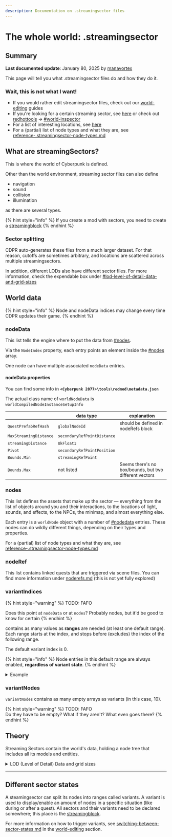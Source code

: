 ```yaml
---
description: Documentation on .streamingsector files
---
```


# The whole world: .streamingsector

## Summary

**Last documented update**: January 80, 2025 by [manavortex](https://app.gitbook.com/u/NfZBoxGegfUqB33J9HXuCs6PVaC3 "mention")

This page will tell you what .streamingsector files do and how they do it.

### Wait, this is not what I want!

* If you would rather edit streamingsector files, check out our [world-editing](../../../modding-guides/world-editing/ "mention") guides
* If you're looking for a certain streaming sector, see [here](../../references-lists-and-overviews/reference-world-sectors/places.md) or check out [redhottools](../../modding-tools/redhottools/ "mention") -> [#world-inspector](../../modding-tools/redhottools/#world-inspector "mention")
* For a list of interesting locations, see [here](../../references-lists-and-overviews/reference-world-sectors/)
* For a (partial) list of node types and what they are, see [reference-.streamingsector-node-types.md](../../references-lists-and-overviews/reference-world-sectors/reference-.streamingsector-node-types.md "mention")

## What are streamingSectors?

This is where the world of Cyberpunk is defined.

Other than the world environment, streaming sector files can also define

* navigation
* sound
* collision
* illumination

as there are several types.

{% hint style="info" %}
If you create a mod with sectors, you need to create a [streamingblock](.streamingblock-sector-definitions-and-variants.md)&#x20;
{% endhint %}

### Sector splitting

CDPR auto-generates these files from a much larger dataset. For that reason, cutoffs are sometimes arbitrary, and locations are scattered across multiple streamingsectors.

In addition, different LODs also have different sector files. For more information, check the expendable box under [#lod-level-of-detail-data-and-grid-sizes](./#lod-level-of-detail-data-and-grid-sizes "mention")

## World data

{% hint style="info" %}
Node and nodeData indices may change every time CDPR updates their game.
{% endhint %}

### nodeData

This list tells the engine where to put the data from [#nodes](./#nodes "mention").&#x20;

Via the `NodeIndex` property, each entry points an element inside the [#nodes](./#nodes "mention") array.

One node can have multiple associated `nodeData` entries.

#### nodeData properties

You can find some info in **`<Cyberpunk 2077>\tools\redmod\metadata.json`**&#x20;

The actual class name of `worldNodeData` is `worldCompiledNodeInstanceSetupInfo`&#x20;

|                        | data type                    | explanation                                            |
| ---------------------- | ---------------------------- | ------------------------------------------------------ |
| `QuestPrefabRefHash`   | `globalNodeId`               | should be defined in nodeRefs block                    |
| `MaxStreamingDistance` | `secondaryRefPointDistance`  |                                                        |
| `streamingDistance`    | `UkFloat1`                   |                                                        |
| `Pivot`                | `secondaryRefPointPosition`  |                                                        |
| `Bounds.Min`           | `streamingRefPoint`          |                                                        |
| `Bounds.Max`           | not listed                   | Seems there's no box/bounds, but two different vectors |

### nodes

This list defines the assets that make up the sector — everything from the list of objects around you and their interactions, to the locations of light, sounds, and effects, to the NPCs, the minimap, and almost everything else.

Each entry is a `worldNode` object with a number of [#nodedata](./#nodedata "mention") entries. These nodes can do wildly different things, depending on their types and properties.

For a (partial) list of node types and what they are, see [reference-.streamingsector-node-types.md](../../references-lists-and-overviews/reference-world-sectors/reference-.streamingsector-node-types.md "mention")

### nodeRef

This list contains linked quests that are triggered via scene files. You can find more information under [noderefs.md](noderefs.md "mention") (this is not yet fully explored)

### variantIndices

{% hint style="warning" %}
TODO: FAFO

Does this point at `nodeData` or at `nodes`? Probably nodes, but it'd be good to know for certain
{% endhint %}

contains as many values as **ranges** are needed (at least one default range). Each range starts at the index, and stops before (excludes) the index of the following range.

The default variant index is 0.

{% hint style="info" %}
Node entries in this default range are always enabled, **regardless of variant state**.
{% endhint %}

<details>

<summary>Example</summary>

&#x20;Only the first node (nodeData?) with the index `0` is always enabled.

<img src="../../../.gitbook/assets/world_streamingsector__sector_indices.png" alt="" data-size="original">

If we look at variant index #7, the range starts at 14 (included) and ends at 46 (excluded).

</details>

### variantNodes

`variantNodes` contains as many empty arrays as variants (in this case, 10).

{% hint style="warning" %}
TODO: FAFO\
Do they have to be empty? What if they aren't? What even goes there?
{% endhint %}

## Theory

Streaming Sectors contain the world's data, holding a node tree that includes all its models and entities.&#x20;

<details>

<summary>LOD (Level of Detail) Data and grid sizes</summary>

The information below used to be the only way to find sectors. However, as this has gotten much easier via [redhottools](../../modding-tools/redhottools/ "mention") -> [#world-inspector](../../modding-tools/redhottools/#world-inspector "mention"), the information below has been preserved for posterity.

***

The world is broken up into a grid, with several sizes of squares available (bit like graph paper with major and minor grid lines). The size of the grid in use is dependent on the Level of Detail (LOD) of the sector file your looking at, which is the last digit of the filename.&#x20;

Chunk sizes are as below.

For every location, there can be multiple overlapping levels of LOD sectors with progressively more detail as you go down the levels.&#x20;

For instance, Lizzies bar is located at approximately -1200, 1562, 22:

<img src="https://820263885-files.gitbook.io/~/files/v0/b/gitbook-x-prod.appspot.com/o/spaces%2F-MP_ozZVx2gRZUPXkd4r%2Fuploads%2FZ097FOMFpAHkPdzsCNNF%2Fimage.png?alt=media&#x26;token=42873787-e4b7-4bea-8138-a24e3086b692" alt="Via AMM: this targets the bouncer rather than the bar, but they&#x27;re right next to each other, so it&#x27;s fine." data-size="original">

Filenames are structured as `sectortype_X_Y_Z.streamingsector` . If you preview a sector in wkit, the axes are shown as Z=-Y and Y=Z.

#### Calculating the files

I've left the detail of the process below for record, but if you just want a list of sectors I've created a python script to find the ones that a set of co-ordinates are in. You can find it [HERE](https://mybinder.org/v2/gh/Simarilius-uk/sectorStuff/5b8a8f5536002ec2d33c16103f79c53b6b93bd8e?urlpath=lab%2Ftree%2FAllBlocks.ipynb). Simply enter the co-ordinates in the player\_loc dict in block 3 then run all blocks. You'll be given 2 lists containing of all the interior and exterior sectors which contain the co-ords within their bounding boxes. The list also shows the distance from the centre of the sectors to the co-ords given.

From those co-ordinates we can calculate the sector files for interior/exterior sectors by dividing by the grid size for the LOD and rounding. (ie 1200/32=38 etc)

At the level 0 files the whole building isn't covered by 1 sector, so you end up needing 4, conversely the exterior level 2 is several city blocks.&#x20;

For example, the **loft apartment** uses these files:&#x20;

`interior_-24_-16_1_1.streamingsector`: inner walls, floors, collision

`interior_-48_-31_2_0.streamingsector`: interior decoration, clutter

Note that the numbers are simply duplicated and rounded down. \
&#xNAN;_&#x4E;o, I don't know how you round down 2\*16 to 31 either._

Some locations are partially defined in **quest sectors**, where parts of the location are locked away behind story triggers (for example half of V's apartment, as a lot of decoration will only be shown after completing quests). The exact process isn't fully understood as of May 2023.

</details>

***

## Different sector states

A steamingsector can split its nodes into ranges called variants. A variant is used to display/enable an amount of nodes in a specific situation (like during or after a quest). All sectors and their variants need to be declared somewhere; this place is the [streamingblock](.streamingblock-sector-definitions-and-variants.md).

For more information on how to trigger variants, see [switching-between-sector-states.md](../../../modding-guides/world-editing/switching-between-sector-states.md "mention") in the [world-editing](../../../modding-guides/world-editing/ "mention") section.

